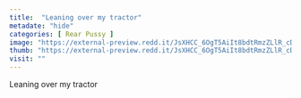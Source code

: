 ```yaml
---
title:  "Leaning over my tractor"
metadate: "hide"
categories: [ Rear Pussy ]
image: "https://external-preview.redd.it/JsXHCC_6OgT5AiIt8bdtRmzZLlR_cDLvyjVXuD4oSBQ.jpg?auto=webp&s=b52f24cb87b37d4f994ddad6d335e0f54d230ee0"
thumb: "https://external-preview.redd.it/JsXHCC_6OgT5AiIt8bdtRmzZLlR_cDLvyjVXuD4oSBQ.jpg?width=1080&crop=smart&auto=webp&s=1c177cfd19bff2183c061f499e292967adba4f94"
visit: ""
---
```

Leaning over my tractor
